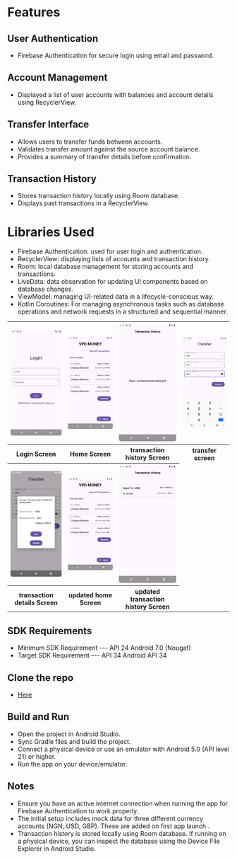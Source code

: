 # Features
## User Authentication
- Firebase Authentication for secure login using email and password.
## Account Management
- Displayed a list of user accounts with balances and account details using RecyclerView.
## Transfer Interface
- Allows users to transfer funds between accounts.
- Validates transfer amount against the source account balance.
- Provides a summary of transfer details before confirmation.
## Transaction History
- Stores transaction history locally using Room database.
- Displays past transactions in a RecyclerView.

# Libraries Used
- Firebase Authentication: used for user login and authentication.
- RecyclerView: displaying lists of accounts and transaction history.
- Room: local database management for storing accounts and transactions.
- LiveData: data observation for updating UI components based on database changes.
- ViewModel: managing UI-related data in a lifecycle-conscious way.
- Kotlin Coroutines: For managing asynchronous tasks such as database operations and network requests in a structured and sequential manner.

<table> 
<tr> 
<th> <img src= "https://github.com/Chinazablossom/VPD/blob/main/login.png?raw=true" width="200" ></th>
<th> <img src= "https://github.com/Chinazablossom/VPD/blob/main/home_screen.png?raw=true" width="200" ></th> 
<th> <img src= "https://github.com/Chinazablossom/VPD/blob/main/th_1.png?raw=true" width="200" ></th>
<th> <img src= "https://github.com/Chinazablossom/VPD/blob/main/trans1.png?raw=true" width="200" ></th>
</tr>

<tr> 
<th>Login Screen</th> 
<th>Home Screen</th> 
<th>transaction history Screen</th> 
<th>transfer screen</th> 
</tr>

<tr> 
<th><img src= "https://github.com/Chinazablossom/VPD/blob/main/trans2.png?raw=true" width="200" ></th>
<th><img src= "https://github.com/Chinazablossom/VPD/blob/main/updated_home.png?raw=true" width="200" ></th>
<th><img src= "https://github.com/Chinazablossom/VPD/blob/main/th_2.png?raw=true" width="200" ></th> 
</tr>  

<tr> 
<th>transaction details Screen</th> 
<th>updated home Screen</th> 
<th>updated transaction history Screen</th> 
</tr>
</table>


## SDK Requirements
- Minimum SDK Requirement --- API 24 Android 7.0 (Nougat)
- Target SDK Requirement –-- API 34 Android API 34

## Clone the repo
- [Here](https://github.com/Chinazablossom/VPD.git)

## Build and Run
- Open the project in Android Studio.
- Sync Gradle files and build the project.
- Connect a physical device or use an emulator with Android 5.0 (API level 21) or higher.
- Run the app on your device/emulator.
  
## Notes
- Ensure you have an active internet connection when running the app for Firebase Authentication to work properly.
- The initial setup includes mock data for three different currency accounts (NGN, USD, GBP). These are added on first app launch .
- Transaction history is stored locally using Room database. If running on a physical device, you can inspect the database using the Device File Explorer in Android Studio.

